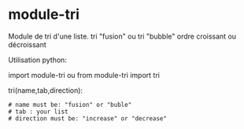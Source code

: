 # module-tri

Module de tri d'une liste.
tri "fusion" ou tri "bubble"
ordre croissant ou décroissant

Utilisation python:

import module-tri ou from module-tri import tri

tri(name,tab,direction):

    # name must be: "fusion" or "buble"
    # tab : your list
    # direction must be: "increase" or "decrease"
